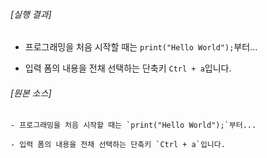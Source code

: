 ###### [실행 결과]

- 프로그래밍을 처음 시작할 때는 `print("Hello World");`부터... 

- 입력 폼의 내용을 전채 선택하는 단축키 `Ctrl + a`입니다.

###### [원본 소스]

```
- 프로그래밍을 처음 시작할 때는 `print("Hello World");`부터... 

- 입력 폼의 내용을 전채 선택하는 단축키 `Ctrl + a`입니다.
```
